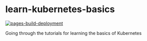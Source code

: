 # learn-kubernetes-basics

[![pages-build-deployment](https://github.com/JBris/learn-kubernetes-basics/actions/workflows/pages/pages-build-deployment/badge.svg?branch=main)](https://github.com/JBris/learn-kubernetes-basics/actions/workflows/pages/pages-build-deployment)

Going through the tutorials for learning the basics of Kubernetes
